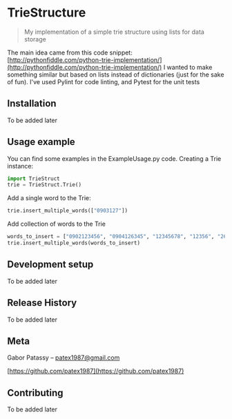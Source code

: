 # TrieStructure
> My implementation of a simple trie structure using lists for data storage

The main idea came from this code snippet: [http://pythonfiddle.com/python-trie-implementation/](http://pythonfiddle.com/python-trie-implementation/)
I wanted to make something similar but based on lists instead of dictionaries (just for the sake of fun). I've used Pylint for code linting, and Pytest for the unit tests


## Installation

To be added later

## Usage example

You can find some examples in the ExampleUsage.py code.
Creating a Trie instance:
```python
import TrieStruct
trie = TrieStruct.Trie()
```
Add a single word to the Trie:
```python
trie.insert_multiple_words(["0903127"])
```
Add collection of words to the Trie
```python
words_to_insert = ["0902123456", "0904126345", "12345678", "12356", "26736"]
trie.insert_multiple_words(words_to_insert)
```

## Development setup

To be added later

## Release History

To be added later

## Meta

Gabor Patassy – patex1987@gmail.com

[https://github.com/patex1987](https://github.com/patex1987)

## Contributing

To be added later
